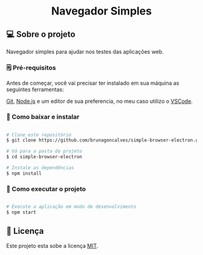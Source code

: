<h1 align="center"> Navegador Simples </h1>

## 💻 Sobre o projeto

Navegador simples para ajudar nos testes das aplicações web.

### 🗒 Pré-requisitos

Antes de começar, você vai precisar ter instalado em sua máquina as seguintes ferramentas:

[Git](https://git-scm.com), [Node.js](https://nodejs.org/en/) e um editor de sua preferencia, no meu caso utilizo o [VSCode](https://code.visualstudio.com/).

### 🎲 Como baixar e instalar

```bash

# Clone este repositório
$ git clone https://github.com/brunagoncalves/simple-browser-electron.git

# Vá para a pasta do projeto
$ cd simple-browser-electron

# Instale as dependências
$ npm install

```

### 🚀 Como executar o projeto

```bash

# Execute a aplicação em modo de desenvolvimento
$ npm start

```

## 📝 Licença

Este projeto esta sobe a licença [MIT](./LICENSE).

